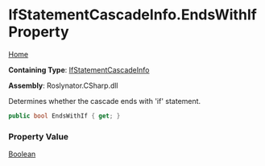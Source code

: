 # IfStatementCascadeInfo\.EndsWithIf Property

[Home](../../../../README.md)

**Containing Type**: [IfStatementCascadeInfo](../README.md)

**Assembly**: Roslynator\.CSharp\.dll

  
Determines whether the cascade ends with 'if' statement\.

```csharp
public bool EndsWithIf { get; }
```

### Property Value

[Boolean](https://docs.microsoft.com/en-us/dotnet/api/system.boolean)

